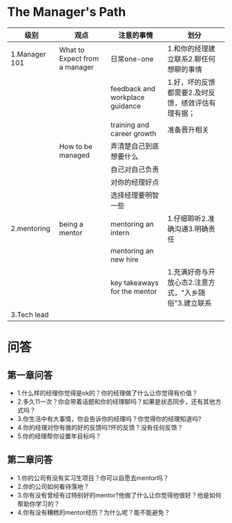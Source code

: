# The Manager's Path

|级别|观点|注意的事情|划分|
|--|--|--|--|
|1.Manager 101|What to Expect from a manager|日常one-one|1.和你的经理建立联系2.聊任何想聊的事情|
|||feedback and workplace guidance|1.好，坏的反馈都需要2.及时反馈，绩效评估有理有据；
|||training and career growth|准备晋升相关|
||How to be managed|弄清楚自己到底想要什么||
|||自己对自己负责||
|||对你的经理好点||
|||选择经理要明智一些||
|2.mentoring|being a mentor|mentoring an intern|1.仔细聆听2.准确沟通3.明确责任|
|||mentoring an new hire||
|||key takeaways for the mentor|1.充满好奇与开放心态2.注意方式，"入乡随俗"3.建立联系| 
|3.Tech lead||||




# 问答
## 第一章问答
- 1.什么样的经理你觉得是ok的？你的经理做了什么让你觉得有价值？
- 2.多久11一次？你会带着话题和你的经理聊吗？如果是状态同步，还有其他方式吗？
- 3.你生活中有大事情，你会告诉你的经理吗？你觉得你的经理知道吗?
- 4.你的经理对你有做的好的反馈吗?坏的反馈？没有任何反馈？
- 5.你的经理帮你设置年目标吗？

## 第二章问答
- 1.你的公司有没有实习生项目？你可以自愿去mentor吗？
- 2.你的公司如何看待落地？
- 3.你有没有曾经有过特别好的mentor?他做了什么让你觉得他很好？他是如何帮助你学习的？
- 4.你有没有糟糕的mentor经历？为什么呢？能不能避免？